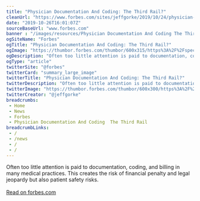```yaml
--- 
title: "Physician Documentation And Coding: The Third Rail?"
cleanUrl: "https://www.forbes.com/sites/jeffgorke/2019/10/24/physician-documentation-and-coding-the-third-rail/#16fbf02a1ca7"
date: "2019-10-26T16:01:07Z"
sourceBaseUrl: "www.forbes.com"
banner : "/images/resources/Physician Documentation And Coding The Third Rail.png"
ogSiteName: "Forbes"
ogTitle: "Physician Documentation And Coding: The Third Rail?"
ogImage: "https://thumbor.forbes.com/thumbor/600x315/https%3A%2F%2Fspecials-images.forbesimg.com%2Fimageserve%2F1062186728%2F960x0.jpg%3FcropX1%3D0%26cropX2%3D6720%26cropY1%3D347%26cropY2%3D4127"
ogDescription: "Often too little attention is paid to documentation, coding, and billing in many medical practices. This creates the risk of financial penalty and legal jeopardy. "
ogType: "article"
twitterSite: "@forbes"
twitterCard: "summary_large_image"
twitterTitle: "Physician Documentation And Coding: The Third Rail?"
twitterDescription: "Often too little attention is paid to documentation, coding, and billing in many medical practices. This creates the risk of financial penalty and legal jeopardy. "
twitterImage: "https://thumbor.forbes.com/thumbor/600x300/https%3A%2F%2Fspecials-images.forbesimg.com%2Fimageserve%2F1062186728%2F960x0.jpg%3FcropX1%3D0%26cropX2%3D6720%26cropY1%3D347%26cropY2%3D4127"
twitterCreator: "@jeffgorke"
breadcrumbs:
 - Home
 - News
 - Forbes
 - Physician Documentation And Coding  The Third Rail
breadcrumbLinks:
 - / 
 - /news
 - /
 - / 
---
```

<p>Often too little attention is paid to documentation, coding, and billing in many medical practices. This creates the risk of financial penalty and legal jeopardy but also patient safety risks.&nbsp;<br><br><a href="https://www.forbes.com/sites/jeffgorke/2019/10/24/physician-documentation-and-coding-the-third-rail/#16fbf02a1ca7">Read on forbes.com</a></p>
